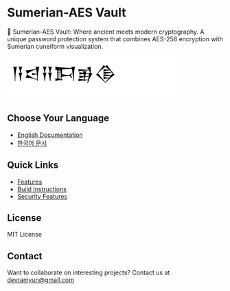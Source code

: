 # Sumerian-AES Vault

🏺 Sumerian-AES Vault: Where ancient meets modern cryptography. A unique password protection system that combines AES-256 encryption with Sumerian cuneiform visualization.

![Sumerian Text Example](docs/screenshots/sumerian_text.png)

## Choose Your Language

- [English Documentation](docs/README_EN.md)
- [한국어 문서](docs/README_KO.md)

## Quick Links

- [Features](docs/README_EN.md#key-features)
- [Build Instructions](docs/README_EN.md#build-instructions)
- [Security Features](docs/README_EN.md#security-features)

## License

MIT License

## Contact

Want to collaborate on interesting projects? Contact us at devramyun@gmail.com
